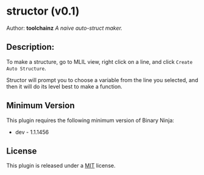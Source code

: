 # structor (v0.1)
Author: **toolchainz**
_A naive auto-struct maker._
## Description:
To make a structure, go to MLIL view, right click on a line, and click `Create Auto Structure`.

 Structor will prompt you to choose a variable from the line you selected, and then it will do its level best to make a function.
## Minimum Version

This plugin requires the following minimum version of Binary Ninja:

 * dev - 1.1.1456



## License
This plugin is released under a [MIT](LICENSE) license.

